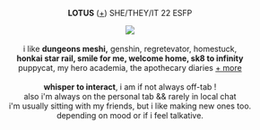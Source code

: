 <p align="center">
<b>LOTUS</b> (<a href="https://pronouns.cc/@gweniiezy">+</a>) SHE/THEY/IT 22 ESFP 
<p align="center">
<img src="https://media.discordapp.net/attachments/1238154361012490270/1248607529903194152/image.png?ex=66659961&is=666447e1&hm=a66abc2e0d1644e8680de72783f00a8e9b0593498f4b656fe8f7b37e000dcc8d&=&format=webp&quality=lossless&width=539&height=350">
<br><br> i like <b>dungeons meshi,</b> genshin, </b>regretevator, homestuck,</b>
<br><b>honkai star rail, smile for me, welcome home, sk8 to infinity</b>
<br>puppycat, my hero academia, the apothecary diaries <a href="https://rentry.co/-katsumii">+ more</a>
<br><br><b>whisper to interact</b>,  i am if not always off-tab ! 
<br>also i'm always on the personal tab && rarely in local chat
<br>i'm usually sitting with my friends, but i like making new ones too.
<br>depending on mood or if i feel talkative.  
